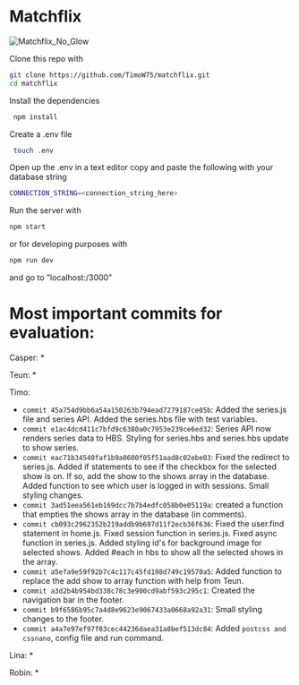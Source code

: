 # Matchflix

![Matchflix_No_Glow](https://user-images.githubusercontent.com/60609760/159242521-5cf9800b-5134-4ef1-a91f-3c493d40de34.svg)

Clone this repo with
````bash
git clone https://github.com/TimoW75/matchflix.git  
cd matchflix  
````
Install the dependencies
````bash
 npm install  
````
Create a .env file
````bash
 touch .env  
````
  
Open up the .env in a text editor copy and paste the following with your database string  
````bash
CONNECTION_STRING=<connection_string_here>
````
Run the server with
````bash 
npm start  
````

or for developing purposes with
````bash
npm run dev
````

and go to "localhost:/3000"  


# Most important commits for evaluation:

Casper:
    *

Teun:
    *

Timo:
* `commit 45a754d9bb6a54a150263b794ead7279187ce05b`: Added the series.js file and series API. Added the series.hbs file with test variables.
* `commit e1ac4dcd411c7bfd9c6380a0c7953e239ce6ed32`: Series API now renders series data to HBS. Styling for series.hbs and series.hbs update to show series.
* `commit eac71b34540faf1b9a0600f05f51aad8c02ebe03`: Fixed the redirect to series.js. Added if statements to see if the checkbox for the selected show is on. If so, add the show to the shows array in the database. Added function to see which user is logged in with sessions. Small styling changes.
* `commit 3ad51eea561eb169dcc7b7b4edfc058b0e05119a`: created a function that empties the shows array in the database (in comments). 
* `commit cb093c2962352b219addb9b697d11f2ecb36f636`: Fixed the user.find statement in home.js. Fixed session function in series.js. Fixed async function in series.js. Added styling id's for background image for selected shows. Added #each in hbs to show all the selected shows in the array.
* `commit a5efa9e59f92b7c4c117c45fd198d749c19570a5`: Added function to replace the add show to array function with help from Teun.
* `commit a3d2b4b954bd338c78c3e900cd9abf593c295c1`: Created the navigation bar in the footer.
* `commit b9f6586b95c7a4d8e9623e9067433a0668a92a31`: Small styling changes to the footer.
* `commit a4a7e97ef97f03cec44236daea31a8bef513dc84`: Added `postcss and cssnano`, config file and run command.

Lina:
    *

Robin:
*
